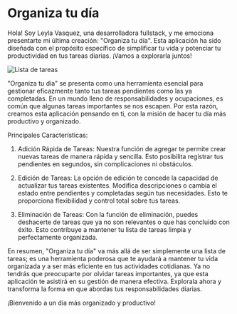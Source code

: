
# Organiza tu día
Hola! Soy Leyla Vasquez, una desarrolladora fullstack, y me emociona presentarte mi última creación: "Organiza tu día". Esta aplicación ha sido diseñada con el propósito específico de simplificar tu vida y potenciar tu productividad en tus tareas diarias. ¡Vamos a explorarla juntos!

![Lista de tareas](https://www.softzone.es/app/uploads-softzone.es/2020/05/Lista-de-tareas.jpg?x=480&y=375&quality=40)


"Organiza tu día" se presenta como una herramienta esencial para gestionar eficazmente tanto tus tareas pendientes como las ya completadas. En un mundo lleno de responsabilidades y ocupaciones, es común que algunas tareas importantes se nos escapen. Por esta razón, creamos esta aplicación pensando en ti, con la misión de hacer tu día más productivo y organizado.

Principales Características:
1. Adición Rápida de Tareas:
Nuestra función de agregar te permite crear nuevas tareas de manera rápida y sencilla. Esto posibilita registrar tus pendientes en segundos, sin complicaciones ni obstáculos.

2. Edición de Tareas:
La opción de edición te concede la capacidad de actualizar tus tareas existentes. Modifica descripciones o cambia el estado entre pendientes y completadas según tus necesidades. Esto te proporciona flexibilidad y control total sobre tus tareas.

3. Eliminación de Tareas:
Con la función de eliminación, puedes deshacerte de tareas que ya no son relevantes o que has concluido con éxito. Esto contribuye a mantener tu lista de tareas limpia y perfectamente organizada.

En resumen, "Organiza tu día" va más allá de ser simplemente una lista de tareas; es una herramienta poderosa que te ayudará a mantener tu vida organizada y a ser más eficiente en tus actividades cotidianas. Ya no tendrás que preocuparte por olvidar tareas importantes, ya que esta aplicación te asistirá en su gestión de manera efectiva. Explorala ahora y transforma la forma en que abordas tus responsabilidades diarias.

¡Bienvenido a un día más organizado y productivo!





